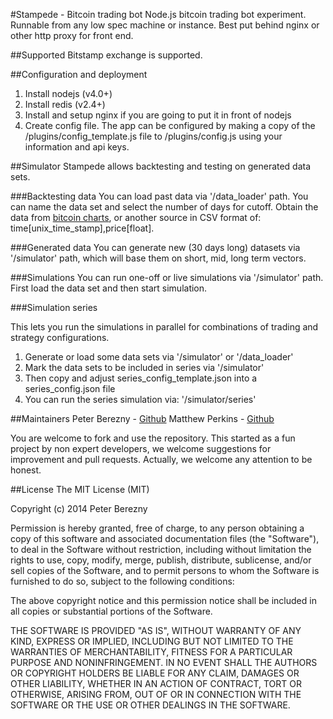 #Stampede - Bitcoin trading bot
Node.js bitcoin trading bot experiment. Runnable from any low spec machine or instance. Best put behind nginx or other http proxy for front end.

##Supported
Bitstamp exchange is supported.

##Configuration and deployment
1. Install nodejs (v4.0+)
2. Install redis (v2.4+)
3. Install and setup nginx if you are going to put it in front of nodejs
4. Create config file. The app can be configured by making a copy of the /plugins/config_template.js file to /plugins/config.js using your information and api keys.

##Simulator
Stampede allows backtesting and testing on generated data sets. 

###Backtesting data
You can load past data via '/data_loader' path. You can name the data set and select the number of days for cutoff.
Obtain the data from [bitcoin charts](http://api.bitcoincharts.com/v1/csv/bitstampUSD.csv.gz), or another source in CSV format of: time[unix_time_stamp],price[float].

###Generated data
You can generate new (30 days long) datasets via '/simulator' path, which will base them on short, mid, long term vectors.

###Simulations
You can run one-off or live simulations via '/simulator' path. First load the data set and then start simulation.

###Simulation series

This lets you run the simulations in parallel for combinations of trading and strategy configurations.

1. Generate or load some data sets via '/simulator' or '/data_loader'
2. Mark the data sets to be included in series via '/simulator'
3. Then copy and adjust series_config_template.json into a series_config.json file
4. You can run the series simulation via: '/simulator/series'

##Maintainers
Peter Berezny - [Github](https://github.com/pejrak)
Matthew Perkins - [Github](https://github.com/mattarse)

You are welcome to fork and use the repository. This started as a fun project by non expert developers, we welcome suggestions for improvement and pull requests. Actually, we welcome any attention to be honest.

##License
The MIT License (MIT)

Copyright (c) 2014 Peter Berezny

Permission is hereby granted, free of charge, to any person obtaining a copy
of this software and associated documentation files (the "Software"), to deal
in the Software without restriction, including without limitation the rights
to use, copy, modify, merge, publish, distribute, sublicense, and/or sell
copies of the Software, and to permit persons to whom the Software is
furnished to do so, subject to the following conditions:

The above copyright notice and this permission notice shall be included in
all copies or substantial portions of the Software.

THE SOFTWARE IS PROVIDED "AS IS", WITHOUT WARRANTY OF ANY KIND, EXPRESS OR
IMPLIED, INCLUDING BUT NOT LIMITED TO THE WARRANTIES OF MERCHANTABILITY,
FITNESS FOR A PARTICULAR PURPOSE AND NONINFRINGEMENT. IN NO EVENT SHALL THE
AUTHORS OR COPYRIGHT HOLDERS BE LIABLE FOR ANY CLAIM, DAMAGES OR OTHER
LIABILITY, WHETHER IN AN ACTION OF CONTRACT, TORT OR OTHERWISE, ARISING FROM,
OUT OF OR IN CONNECTION WITH THE SOFTWARE OR THE USE OR OTHER DEALINGS IN
THE SOFTWARE.